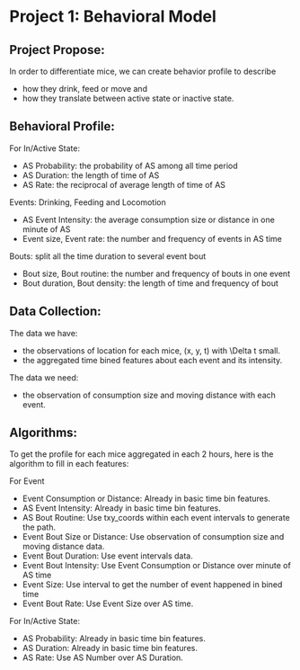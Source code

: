 Project 1: Behavioral Model
===========================

## Project Propose:
In order to differentiate mice, we can create behavior profile to describe 
- how they drink, feed or move and 
- how they translate between active state or inactive state. 

## Behavioral Profile:

For In/Active State:
- AS Probability: the probability of AS among all time period 
- AS Duration: the length of time of AS
- AS Rate: the reciprocal of average length of time of AS 

Events: Drinking, Feeding and Locomotion
- AS Event Intensity: the average consumption size or distance in one minute of AS
- Event size, Event rate: the number and frequency of events in AS time

Bouts: split all the time duration to several event bout
- Bout size, Bout routine: the number and frequency of bouts in one event
- Bout duration, Bout density: the length of time and frequency of bout 

## Data Collection:
The data we have:
- the observations of location for each mice, (x, y, t) with \Delta t small.
- the aggregated time bined features about each event and its intensity.

The data we need:
- the observation of consumption size and moving distance with each event.

## Algorithms:
To get the profile for each mice aggregated in each 2 hours, here is the algorithm to fill in each features:

For Event
- Event Consumption or Distance: Already in basic time bin features.
- AS Event Intensity: Already in basic time bin features.
- AS Bout Routine: Use txy_coords within each event intervals to generate the path.
- Event Bout Size or Distance: Use observation of consumption size and moving distance data.
- Event Bout Duration: Use event intervals data.
- Event Bout Intensity: Use Event Consumption or Distance over minute of AS time
- Event Size: Use interval to get the number of event happened in bined time
- Event Bout Rate: Use Event Size over AS time.

For In/Active State:
- AS Probability: Already in basic time bin features.
- AS Duration: Already in basic time bin features.
- AS Rate: Use AS Number over AS Duration.
